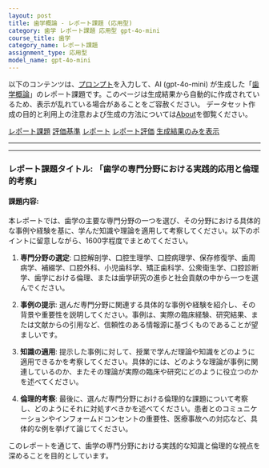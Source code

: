 ```yaml
---
layout: post
title: 歯学概論 - レポート課題 (応用型)
category: 歯学 レポート課題 応用型 gpt-4o-mini
course_title: 歯学
category_name: レポート課題
assignment_type: 応用型
model_name: gpt-4o-mini
---
```


以下のコンテンツは、[プロンプト](https://github.com/takedatoshiyuki/synthetic_assignments/tree/main/generated/歯学/gpt-4o-mini/prompt_レポート課題-応用型.md)を入力して、AI (gpt-4o-mini) が生成した「[歯学概論](/contents/歯学/)」のレポート課題です。このページは生成結果から自動的に作成されているため、表示が乱れている場合があることをご容赦ください。
データセット作成の目的と利用上の注意および生成の方法については[About](/About)を御覧ください。

[レポート課題](../レポート課題-応用型)
[評価基準](../評価基準-応用型)
[レポート](../レポート-応用型)
[レポート評価](../レポート評価-応用型)
[生成結果のみを表示](https://github.com/takedatoshiyuki/synthetic_assignments/tree/main/generated/歯学/gpt-4o-mini/レポート課題-応用型.md)
  

***
***
  
### レポート課題タイトル: 「歯学の専門分野における実践的応用と倫理的考察」

#### 課題内容:
本レポートでは、歯学の主要な専門分野の一つを選び、その分野における具体的な事例や経験を基に、学んだ知識や理論を適用して考察してください。以下のポイントに留意しながら、1600字程度でまとめてください。

1. **専門分野の選定**: 口腔解剖学、口腔生理学、口腔病理学、保存修復学、歯周病学、補綴学、口腔外科、小児歯科学、矯正歯科学、公衆衛生学、口腔診断学、歯学における倫理、または歯学研究の進歩と社会貢献の中から一つを選んでください。

2. **事例の提示**: 選んだ専門分野に関連する具体的な事例や経験を紹介し、その背景や重要性を説明してください。事例は、実際の臨床経験、研究結果、または文献からの引用など、信頼性のある情報源に基づくものであることが望ましいです。

3. **知識の適用**: 提示した事例に対して、授業で学んだ理論や知識をどのように適用できるかを考察してください。具体的には、どのような理論が事例に関連しているのか、またその理論が実際の臨床や研究にどのように役立つのかを述べてください。

4. **倫理的考察**: 最後に、選んだ専門分野における倫理的な課題について考察し、どのようにそれに対処すべきかを述べてください。患者とのコミュニケーションやインフォームドコンセントの重要性、医療事故への対応など、具体的な例を挙げて論じてください。

このレポートを通じて、歯学の専門分野における実践的な知識と倫理的な視点を深めることを目的としています。
